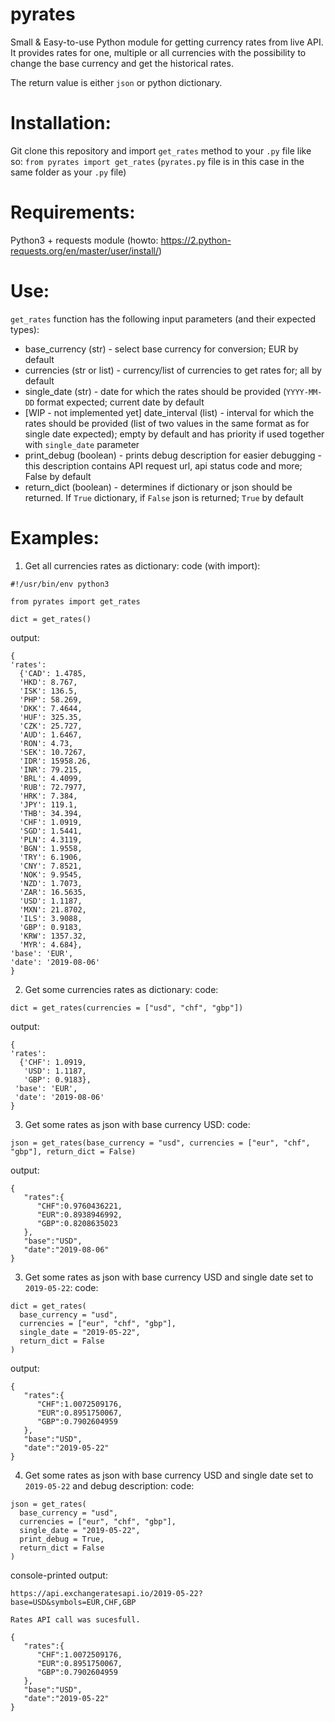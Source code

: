 # pyrates
Small &amp; Easy-to-use Python module for getting currency rates from live API.
It provides rates for one, multiple or all currencies with the possibility to change the base currency and get the historical rates. 

The return value is either `json` or python dictionary. 

# Installation:
Git clone this repository and import `get_rates` method to your `.py` file like so:
```from pyrates import get_rates``` (`pyrates.py` file is in this case in the same folder as your `.py` file)

# Requirements:
Python3 + requests module (howto: https://2.python-requests.org/en/master/user/install/)

# Use:
`get_rates` function has the following input parameters (and their expected types):
  - base_currency (str) - select base currency for conversion; EUR by default
  - currencies (str or list) - currency/list of currencies to get rates for; all by default
  - single_date (str) - date for which the rates should be provided (`YYYY-MM-DD` format expected; current date by default
  - [WIP - not implemented yet] date_interval (list) - interval for which the rates should be provided (list of two values in the same format as for single date expected); empty by default and has priority if used together with `single_date` parameter
  - print_debug (boolean) - prints debug description for easier debugging - this description contains API request url, api status code and more; False by default
  - return_dict (boolean) - determines if dictionary or json should be returned. If `True` dictionary, if `False` json is returned; `True` by default  

# Examples:
1. Get all currencies rates as dictionary:
code (with import):
```
#!/usr/bin/env python3

from pyrates import get_rates

dict = get_rates()
```
output:
```
{
'rates': 
  {'CAD': 1.4785,
  'HKD': 8.767,
  'ISK': 136.5, 
  'PHP': 58.269,
  'DKK': 7.4644,
  'HUF': 325.35,
  'CZK': 25.727,
  'AUD': 1.6467,
  'RON': 4.73,
  'SEK': 10.7267,
  'IDR': 15958.26,
  'INR': 79.215,
  'BRL': 4.4099,
  'RUB': 72.7977,
  'HRK': 7.384,
  'JPY': 119.1,
  'THB': 34.394,
  'CHF': 1.0919,
  'SGD': 1.5441,
  'PLN': 4.3119,
  'BGN': 1.9558,
  'TRY': 6.1906,
  'CNY': 7.8521,
  'NOK': 9.9545,
  'NZD': 1.7073,
  'ZAR': 16.5635,
  'USD': 1.1187,
  'MXN': 21.8702,
  'ILS': 3.9088,
  'GBP': 0.9183,
  'KRW': 1357.32,
  'MYR': 4.684},
'base': 'EUR',
'date': '2019-08-06'
}
```

2. Get some currencies rates as dictionary:
code:
  ```
  dict = get_rates(currencies = ["usd", "chf", "gbp"])
  ```
output:
```
{
'rates': 
  {'CHF': 1.0919,
   'USD': 1.1187,
   'GBP': 0.9183},
 'base': 'EUR',
 'date': '2019-08-06'
}
```

3. Get some rates as json with base currency USD:
code:
```
json = get_rates(base_currency = "usd", currencies = ["eur", "chf", "gbp"], return_dict = False)
```
output:
```
{
   "rates":{
      "CHF":0.9760436221,
      "EUR":0.8938946992,
      "GBP":0.8208635023
   },
   "base":"USD",
   "date":"2019-08-06"
}
```

3. Get some rates as json with base currency USD and single date set to `2019-05-22`:
code:
```
dict = get_rates(
  base_currency = "usd",
  currencies = ["eur", "chf", "gbp"],
  single_date = "2019-05-22", 
  return_dict = False
)

```
output:
```
{
   "rates":{
      "CHF":1.0072509176,
      "EUR":0.8951750067,
      "GBP":0.7902604959
   },
   "base":"USD",
   "date":"2019-05-22"
}
```

4. Get some rates as json with base currency USD and single date set to `2019-05-22` and debug description:
code:
```
json = get_rates(
  base_currency = "usd",
  currencies = ["eur", "chf", "gbp"],
  single_date = "2019-05-22",
  print_debug = True,
  return_dict = False
)
```
console-printed output:
```
https://api.exchangeratesapi.io/2019-05-22?base=USD&symbols=EUR,CHF,GBP

Rates API call was sucesfull.

{
   "rates":{
      "CHF":1.0072509176,
      "EUR":0.8951750067,
      "GBP":0.7902604959
   },
   "base":"USD",
   "date":"2019-05-22"
}
```
